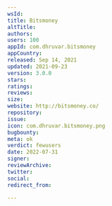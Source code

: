 ```yaml
---
wsId: 
title: Bitsmoney
altTitle: 
authors: 
users: 100
appId: com.dhruvar.bitsmoney
appCountry: 
released: Sep 14, 2021
updated: 2021-09-23
version: 3.0.0
stars: 
ratings: 
reviews: 
size: 
website: http://bitsmoney.co/
repository: 
issue: 
icon: com.dhruvar.bitsmoney.png
bugbounty: 
meta: ok
verdict: fewusers
date: 2022-07-31
signer: 
reviewArchive: 
twitter: 
social: 
redirect_from: 

---
```


